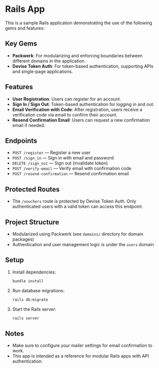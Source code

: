 # Rails App

This is a sample Rails application demonstrating the use of the following gems and features:

## Key Gems

- **Packwerk**: For modularizing and enforcing boundaries between different domains in the application.
- **Devise Token Auth**: For token-based authentication, supporting APIs and single-page applications.

## Features

- **User Registration**: Users can register for an account.
- **Sign In / Sign Out**: Token-based authentication for logging in and out.
- **Email Verification with Code**: After registration, users receive a verification code via email to confirm their account.
- **Resend Confirmation Email**: Users can request a new confirmation email if needed.

## Endpoints

- `POST /register` — Register a new user
- `POST /sign_in` — Sign in with email and password
- `DELETE /sign_out` — Sign out (invalidate token)
- `POST /verify-email` — Verify email with confirmation code
- `POST /resend-confirmation` — Resend confirmation email

## Protected Routes

- The `/vouchers` route is protected by Devise Token Auth. Only authenticated users with a valid token can access this endpoint.

## Project Structure

- Modularized using Packwerk (see `domains/` directory for domain packages)
- Authentication and user management logic is under the `users` domain

## Setup

1. Install dependencies:
   ```bash
   bundle install
   ```
2. Run database migrations:
   ```bash
   rails db:migrate
   ```
3. Start the Rails server:
   ```bash
   rails server
   ```

## Notes

- Make sure to configure your mailer settings for email confirmation to work.
- This app is intended as a reference for modular Rails apps with API authentication.
